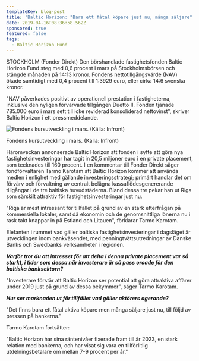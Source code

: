 ```yaml
---
templateKey: blog-post
title: 'Baltic Horizon: "Bara ett fåtal köpare just nu, många säljare"'
date: 2019-04-16T08:36:58.562Z
sponsored: true
featured: false
tags:
  - Baltic Horizon Fund
---
```

STOCKHOLM (Fonder Direkt) Den börshandlade fastighetsfonden Baltic Horizon Fund steg med 0,6 procent i mars på Stockholmsbörsen och stängde månaden på 14:13 kronor. Fondens nettotillgångsvärde (NAV) ökade samtidigt med 0,4 procent till 1:3929 euro, eller cirka 14:6 svenska kronor.

"NAV påverkades positivt av operationell prestation i fastigheterna, inklusive den nyligen förvärvade tillgången Duetto II. Fonden tjänade 785.000 euro i mars sett till icke reviderad konsoliderad nettovinst", skriver Baltic Horizon i ett pressmeddelande.

![Fondens kursutveckling i mars. (Källa: Infront)](/img/baltic16apr.png)

<span class="image-caption">Fondens kursutveckling i mars. (Källa: Infront)</span>

Häromveckan annonserade Baltic Horizon att fonden i syfte att göra nya fastighetsinvesteringar har tagit in 20,5 miljoner euro i en private placement, som tecknades till 160 procent. I en kommentar till Fonder Direkt säger fondförvaltaren Tarmo Karotam att Baltic Horizon kommer att använda medlen i enlighet med gällande investeringsstrategi; primärt handlar det om förvärv och förvaltning av centralt belägna kassaflödesgenererande tillgångar i de tre baltiska huvudstäderna. Bland dessa tre pekar han ut Riga som särskilt attraktiv för fastighetsinvesteringar just nu.



"Riga är mest intressant för tillfället på grund av en stark efterfrågan på kommersiella lokaler, samt då ekonomin och de genomsnittliga lönerna nu i rask takt knappar in på Estland och Litauen", förklarar Tarmo Karotam.



Elefanten i rummet vad gäller baltiska fastighetsinvesteringar i dagsläget är utvecklingen inom bankväsendet, med penningtvättsutredningar av Danske Banks och Swedbanks verksamheter i regionen.



**_Varför tror du att intresset för att delta i denna private placement var så starkt, i tider som dessa när investerare är så pass oroade för den baltiska banksektorn?_**



"Investerare förstår att Baltic Horizon ser potential att göra attraktiva affärer under 2019 just på grund av dessa bekymmer", säger Tarmo Karotam.



**_Hur ser marknaden ut för tillfället vad gäller aktörers agerande?_**



"Det finns bara ett fåtal aktiva köpare men många säljare just nu, till följd av pressen på bankerna."



Tarmo Karotam fortsätter:



"Baltic Horizon har sina räntenivåer fixerade fram till år 2023, en stark relation med bankerna, och har visat sig vara en tillförlitlig utdelningsbetalare om mellan 7-9 procent per år."
